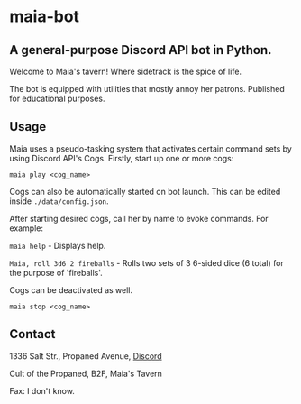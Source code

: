 # maia-bot
## A general-purpose Discord API bot in Python.

Welcome to Maia's tavern! Where sidetrack is the spice of life.

The bot is equipped with utilities that mostly annoy her patrons. Published for
educational purposes.

## Usage

Maia uses a pseudo-tasking system that activates certain command sets by using
Discord API's Cogs. Firstly, start up one or more cogs:

`maia play <cog_name>`

Cogs can also be automatically started on bot launch. This can be edited inside
`./data/config.json`.

After starting desired cogs, call her by name to evoke commands. For example:

`maia help` - Displays help.

`Maia, roll 3d6 2 fireballs` - Rolls two sets of 3 6-sided dice (6 total) for
the purpose of 'fireballs'.

Cogs can be deactivated as well.

`maia stop <cog_name>`

## Contact

1336 Salt Str., Propaned Avenue, [Discord](https://discord.gg/AxMZJyg)

Cult of the Propaned, B2F, Maia's Tavern

Fax: I don't know.